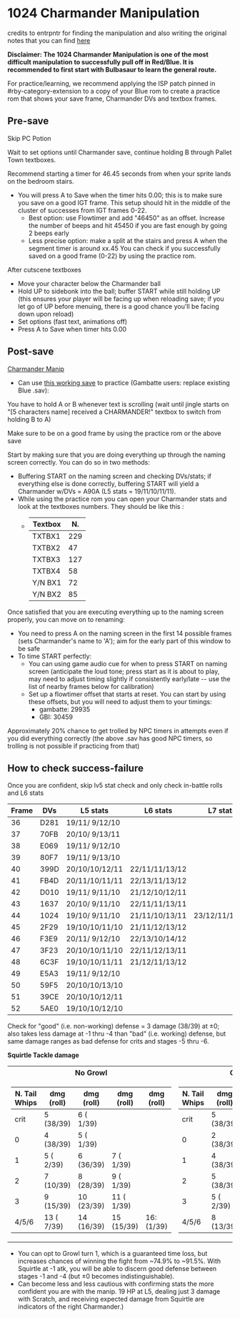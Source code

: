 # 1024 Charmander Manipulation
credits to entrpntr for finding the manipulation and also writing the original notes that you can find [here](https://pastebin.com/K8TLAKqY)

**Disclaimer: The 1024 Charmander Manipulation is one of the most difficult manipulation to successfully pull off in Red/Blue. It is recommended to first start with Bulbasaur to learn the general route.**

For practice/learning, we recommend applying the ISP patch pinned in #rby-category-extension to a copy of your Blue rom to create a practice rom that shows your save frame, Charmander DVs and textbox frames.

## Pre-save

Skip PC Potion

Wait to set options until Charmander save, continue holding B through Pallet Town textboxes.

Recommend starting a timer for 46.45 seconds from when your sprite lands on the bedroom stairs.
- You will press A to Save when the timer hits 0.00; this is to make sure you save on a good IGT frame.
This setup should hit in the middle of the cluster of successes from IGT frames 0-22.
    - Best option: use Flowtimer and add "46450" as an offset. Increase the number of beeps and hit 45450 if you are fast enough by going 2 beeps early
    - Less precise option: make a split at the stairs and press A when the segment timer is around xx.45
You can check if you successfully saved on a good frame (0-22) by using the practice rom.

After cutscene textboxes
  - Move your character below the Charmander ball
  - Hold UP to sidebonk into the ball; buffer START while still holding UP (this ensures your player will be facing up when reloading save; if you let go of UP before menuing, there is a good chance you'll be facing down upon reload)
  - Set options (fast text, animations off)
  - Press A to Save when timer hits 0.00


## Post-save

[Charmander Manip](https://www.youtube.com/watch?v=PDZyY1w93LA)
  - Can use [this working save](https://cdn.discordapp.com/attachments/88133858192551936/326119021768474635/charmander2_blue.sav)  to practice (Gambatte users: replace existing Blue .sav):

You have to hold A or B whenever text is scrolling (wait until jingle starts on "[5 characters name] received a CHARMANDER!" textbox to switch from holding B to A)

Make sure to be on a good frame by using the practice rom or the above save

Start by making sure that you are doing everything up through the naming screen correctly. You can do so in two methods:
  - Buffering START on the naming screen and checking DVs/stats; if everything else is done correctly, buffering START will yield a Charmander w/DVs = A90A (L5 stats = 19/11/10/11/11).
  - While using the practice rom you can open your Charmander stats and look at the textboxes numbers. They should be like this :
    - | Textbox | N.  |
      | ------- | --- |
      | TXTBX1  | 229 |
      | TXTBX2  | 47  |
      | TXTBX3  | 127 |
      | TXTBX4  | 58  |
      | Y/N BX1 | 72  |
      | Y/N BX2 | 85  |



Once satisfied that you are executing everything up to the naming screen properly, you can move on to renaming:
* You need to press A on the naming screen in the first 14 possible frames (sets Charmander's name to 'A'); aim for the early part of this window to be safe
* To time START perfectly:
    - You can using game audio cue for when to press START on naming screen (anticipate the loud tone; press start as it is about to play, may need to adjust timing slightly if consistently early/late -- use the list of nearby frames below for calibration)
    - Set up a flowtimer offset that starts at reset. You can start by using these offsets, but you will need to adjust them to your timings:
        - gambatte: 29935
        - GBI: 30459
    

Approximately 20% chance to get trolled by NPC timers in attempts even if you did everything correctly (the above .sav has good NPC timers, so trolling is not possible if practicing from that)

## How to check success-failure

Once you are confident, skip lv5 stat check and only check in-battle rolls and L6 stats  

| Frame | DVs  | L5 stats       | L6 stats       | L7 stats       |
| ----- | ---- | -------------- | -------------- | -------------- |
| 36    | D281 | 19/11/ 9/12/10 |                |                |
| 37    | 70FB | 20/10/ 9/13/11 |                |                |
| 38    | E069 | 19/11/ 9/12/10 |                |                |
| 39    | 80F7 | 19/11/ 9/13/10 |                |                |
| 40    | 399D | 20/10/10/12/11 | 22/11/11/13/12 |                |
| 41    | FB4D | 20/11/10/11/11 | 22/13/11/13/12 |                |
| 42    | D010 | 19/11/ 9/11/10 | 21/12/10/12/11 |                |
| 43    | 1637 | 20/10/ 9/11/10 | 22/11/11/13/11 |                |
| 44    | 1024 | 19/10/ 9/11/10 | 21/11/10/13/11 | 23/12/11/14/12 |
| 45    | 2F29 | 19/10/10/11/10 | 21/11/12/13/12 |                |
| 46    | F3E9 | 20/11/ 9/12/10 | 22/13/10/14/12 |                |
| 47    | 3F23 | 20/10/10/11/10 | 22/11/12/13/11 |                |
| 48    | 6C3F | 19/10/10/11/11 | 21/12/11/13/12 |                |
| 49    | E5A3 | 19/11/ 9/12/10 |                |                |
| 50    | 59F5 | 20/10/10/13/10 |                |                |
| 51    | 39CE | 20/10/10/12/11 |                |                |
| 52    | 5AE0 | 19/10/10/12/10 |                |                |


Check for "good" (i.e. non-working) defense = 3 damage (38/39) at ±0; also takes less damage at -1 thru -4 than "bad" (i.e. working) defense, but same damage ranges as bad defense for crits and stages -5 thru -6.

**Squirtle Tackle damage**
<table>
<tr><th>No Growl</th><th>Growl</th></tr><td>

| N. Tail Whips | dmg (roll) | dmg (roll) | dmg (roll) | dmg (roll) |
| ------------- | ---------- | ---------- | ---------- | ---------- |
| crit          | 5 (38/39)  | 6 ( 1/39)  |            |            |
| 0             | 4 (38/39)  | 5 ( 1/39)  |            |            |
| 1             | 5 ( 2/39)  | 6 (36/39)  | 7 ( 1/39)  |            |
| 2             | 7 (10/39)  | 8 (28/39)  | 9 ( 1/39)  |            |
| 3             | 9 (15/39)  | 10 (23/39) | 11 ( 1/39) |            |
| 4/5/6         | 13 ( 7/39) | 14 (16/39) | 15 (15/39) | 16: (1/39) |

</td><td>

| N. Tail Whips | dmg (roll) | dmg (roll) | dmg (roll) |
| ------------- | ---------- | ---------- | ---------- |
| crit          | 5 (38/39)  | 6 ( 1/39)  |            |
| 0             | 2 (38/39)  | 3 ( 1/39)  |            |
| 1             | 4 (38/39)  | 5 ( 1/39)  |            |
| 2             | 5 (38/39)  | 6 ( 1/39)  |            |
| 3             | 5 ( 2/39)  | 6 (36/39)  | 7  ( 1/39) |
| 4/5/6         | 8 (13/39)  | 9 (25/39)  | 10 ( 1/39) |

</td></table>

- You can opt to Growl turn 1, which is a guaranteed time loss, but increases chances of winning the fight from ~74.9% to ~91.5%. With Squirtle at -1 atk, you will be able to discern good defense between stages -1 and -4 (but ±0 becomes indistinguishable).
- Can become less and less cautious with confirming stats the more confident you are with the manip. 19 HP at L5, dealing just 3 damage with Scratch, and receiving expected damage from Squirtle are indicators of the right Charmander.)

